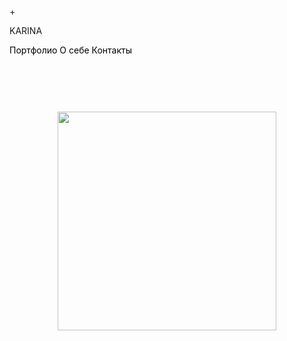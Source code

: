 +<!DOCTYPE html>
<html> 
<head>
  <meta charset="utf-8">
  <title>vabishchevich</title>
   <link rel="stylesheet" href="style.css">
   <style>
   .img {
    text-align:  center;
	margin-top: 90px;
   }
   
  </style>
   <style type="text/css">
   A {
    text-decoration: none;
	color: black
   } 
   A:hover { 
    text-decoration: none;
    color: gray;
   } 
  </style>
</head> 
<body>
 <p>KARINA</p>
 <p1><A HREF="D:\ннн\веб\практ\портфолио\портфолио\index_портфолио.html">Портфолио</A></p1>
 <p2><A HREF="D:\ннн\веб\практ\портфолио\о себе\index_о себе.html"> О себе </A></p2>
 <p3> <A HREF="D:\ннн\веб\практ\портфолио\контакты\index_контакты.html"> Контакты </A></p3>
 <div class="img">
 <img src="D:\ннн\веб\практ\портфолио\о себе\pngwing.com.png" width="350" height="350" >
 </div>
</body
</html>

